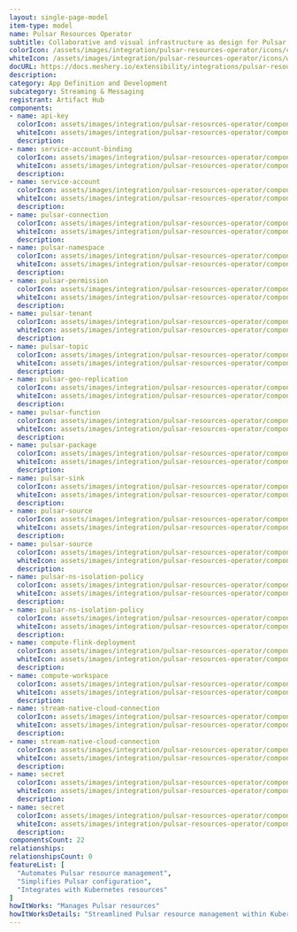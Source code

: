 ```yaml
---
layout: single-page-model
item-type: model
name: Pulsar Resources Operator
subtitle: Collaborative and visual infrastructure as design for Pulsar Resources Operator
colorIcon: /assets/images/integration/pulsar-resources-operator/icons/color/pulsar-resources-operator-color.svg
whiteIcon: /assets/images/integration/pulsar-resources-operator/icons/white/pulsar-resources-operator-white.svg
docURL: https://docs.meshery.io/extensibility/integrations/pulsar-resources-operator
description: 
category: App Definition and Development
subcategory: Streaming & Messaging
registrant: Artifact Hub
components: 
- name: api-key
  colorIcon: assets/images/integration/pulsar-resources-operator/components/api-key/icons/color/api-key-color.svg
  whiteIcon: assets/images/integration/pulsar-resources-operator/components/api-key/icons/white/api-key-white.svg
  description: 
- name: service-account-binding
  colorIcon: assets/images/integration/pulsar-resources-operator/components/service-account-binding/icons/color/service-account-binding-color.svg
  whiteIcon: assets/images/integration/pulsar-resources-operator/components/service-account-binding/icons/white/service-account-binding-white.svg
  description: 
- name: service-account
  colorIcon: assets/images/integration/pulsar-resources-operator/components/service-account/icons/color/service-account-color.svg
  whiteIcon: assets/images/integration/pulsar-resources-operator/components/service-account/icons/white/service-account-white.svg
  description: 
- name: pulsar-connection
  colorIcon: assets/images/integration/pulsar-resources-operator/components/pulsar-connection/icons/color/pulsar-connection-color.svg
  whiteIcon: assets/images/integration/pulsar-resources-operator/components/pulsar-connection/icons/white/pulsar-connection-white.svg
  description: 
- name: pulsar-namespace
  colorIcon: assets/images/integration/pulsar-resources-operator/components/pulsar-namespace/icons/color/pulsar-namespace-color.svg
  whiteIcon: assets/images/integration/pulsar-resources-operator/components/pulsar-namespace/icons/white/pulsar-namespace-white.svg
  description: 
- name: pulsar-permission
  colorIcon: assets/images/integration/pulsar-resources-operator/components/pulsar-permission/icons/color/pulsar-permission-color.svg
  whiteIcon: assets/images/integration/pulsar-resources-operator/components/pulsar-permission/icons/white/pulsar-permission-white.svg
  description: 
- name: pulsar-tenant
  colorIcon: assets/images/integration/pulsar-resources-operator/components/pulsar-tenant/icons/color/pulsar-tenant-color.svg
  whiteIcon: assets/images/integration/pulsar-resources-operator/components/pulsar-tenant/icons/white/pulsar-tenant-white.svg
  description: 
- name: pulsar-topic
  colorIcon: assets/images/integration/pulsar-resources-operator/components/pulsar-topic/icons/color/pulsar-topic-color.svg
  whiteIcon: assets/images/integration/pulsar-resources-operator/components/pulsar-topic/icons/white/pulsar-topic-white.svg
  description: 
- name: pulsar-geo-replication
  colorIcon: assets/images/integration/pulsar-resources-operator/components/pulsar-geo-replication/icons/color/pulsar-geo-replication-color.svg
  whiteIcon: assets/images/integration/pulsar-resources-operator/components/pulsar-geo-replication/icons/white/pulsar-geo-replication-white.svg
  description: 
- name: pulsar-function
  colorIcon: assets/images/integration/pulsar-resources-operator/components/pulsar-function/icons/color/pulsar-function-color.svg
  whiteIcon: assets/images/integration/pulsar-resources-operator/components/pulsar-function/icons/white/pulsar-function-white.svg
  description: 
- name: pulsar-package
  colorIcon: assets/images/integration/pulsar-resources-operator/components/pulsar-package/icons/color/pulsar-package-color.svg
  whiteIcon: assets/images/integration/pulsar-resources-operator/components/pulsar-package/icons/white/pulsar-package-white.svg
  description: 
- name: pulsar-sink
  colorIcon: assets/images/integration/pulsar-resources-operator/components/pulsar-sink/icons/color/pulsar-sink-color.svg
  whiteIcon: assets/images/integration/pulsar-resources-operator/components/pulsar-sink/icons/white/pulsar-sink-white.svg
  description: 
- name: pulsar-source
  colorIcon: assets/images/integration/pulsar-resources-operator/components/pulsar-source/icons/color/pulsar-source-color.svg
  whiteIcon: assets/images/integration/pulsar-resources-operator/components/pulsar-source/icons/white/pulsar-source-white.svg
  description: 
- name: pulsar-source
  colorIcon: assets/images/integration/pulsar-resources-operator/components/pulsar-source/icons/color/pulsar-source-color.svg
  whiteIcon: assets/images/integration/pulsar-resources-operator/components/pulsar-source/icons/white/pulsar-source-white.svg
  description: 
- name: pulsar-ns-isolation-policy
  colorIcon: assets/images/integration/pulsar-resources-operator/components/pulsar-ns-isolation-policy/icons/color/pulsar-ns-isolation-policy-color.svg
  whiteIcon: assets/images/integration/pulsar-resources-operator/components/pulsar-ns-isolation-policy/icons/white/pulsar-ns-isolation-policy-white.svg
  description: 
- name: pulsar-ns-isolation-policy
  colorIcon: assets/images/integration/pulsar-resources-operator/components/pulsar-ns-isolation-policy/icons/color/pulsar-ns-isolation-policy-color.svg
  whiteIcon: assets/images/integration/pulsar-resources-operator/components/pulsar-ns-isolation-policy/icons/white/pulsar-ns-isolation-policy-white.svg
  description: 
- name: compute-flink-deployment
  colorIcon: assets/images/integration/pulsar-resources-operator/components/compute-flink-deployment/icons/color/compute-flink-deployment-color.svg
  whiteIcon: assets/images/integration/pulsar-resources-operator/components/compute-flink-deployment/icons/white/compute-flink-deployment-white.svg
  description: 
- name: compute-workspace
  colorIcon: assets/images/integration/pulsar-resources-operator/components/compute-workspace/icons/color/compute-workspace-color.svg
  whiteIcon: assets/images/integration/pulsar-resources-operator/components/compute-workspace/icons/white/compute-workspace-white.svg
  description: 
- name: stream-native-cloud-connection
  colorIcon: assets/images/integration/pulsar-resources-operator/components/stream-native-cloud-connection/icons/color/stream-native-cloud-connection-color.svg
  whiteIcon: assets/images/integration/pulsar-resources-operator/components/stream-native-cloud-connection/icons/white/stream-native-cloud-connection-white.svg
  description: 
- name: stream-native-cloud-connection
  colorIcon: assets/images/integration/pulsar-resources-operator/components/stream-native-cloud-connection/icons/color/stream-native-cloud-connection-color.svg
  whiteIcon: assets/images/integration/pulsar-resources-operator/components/stream-native-cloud-connection/icons/white/stream-native-cloud-connection-white.svg
  description: 
- name: secret
  colorIcon: assets/images/integration/pulsar-resources-operator/components/secret/icons/color/secret-color.svg
  whiteIcon: assets/images/integration/pulsar-resources-operator/components/secret/icons/white/secret-white.svg
  description: 
- name: secret
  colorIcon: assets/images/integration/pulsar-resources-operator/components/secret/icons/color/secret-color.svg
  whiteIcon: assets/images/integration/pulsar-resources-operator/components/secret/icons/white/secret-white.svg
  description: 
componentsCount: 22
relationships: 
relationshipsCount: 0
featureList: [
  "Automates Pulsar resource management",
  "Simplifies Pulsar configuration",
  "Integrates with Kubernetes resources"
]
howItWorks: "Manages Pulsar resources"
howItWorksDetails: "Streamlined Pulsar resource management within Kubernetes"
---
```

